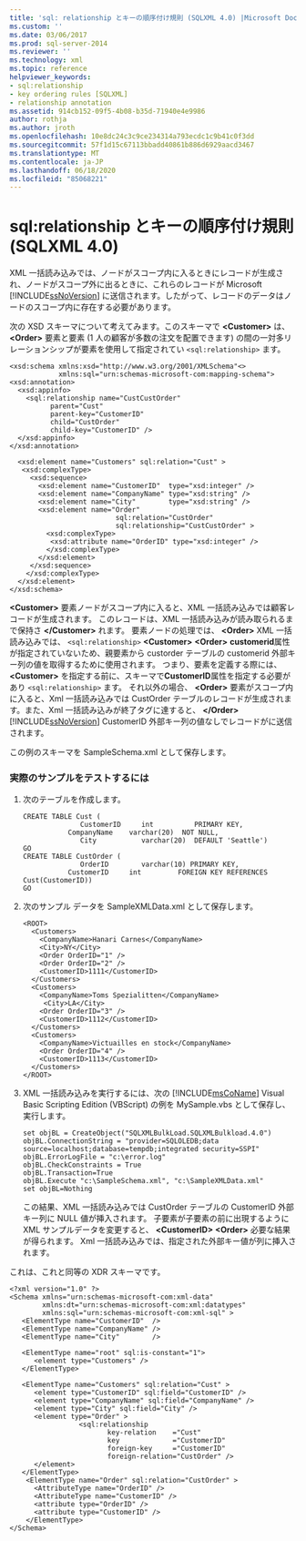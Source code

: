 ```yaml
---
title: 'sql: relationship とキーの順序付け規則 (SQLXML 4.0) |Microsoft Docs'
ms.custom: ''
ms.date: 03/06/2017
ms.prod: sql-server-2014
ms.reviewer: ''
ms.technology: xml
ms.topic: reference
helpviewer_keywords:
- sql:relationship
- key ordering rules [SQLXML]
- relationship annotation
ms.assetid: 914cb152-09f5-4b08-b35d-71940e4e9986
author: rothja
ms.author: jroth
ms.openlocfilehash: 10e8dc24c3c9ce234314a793ecdc1c9b41c0f3dd
ms.sourcegitcommit: 57f1d15c67113bbadd40861b886d6929aacd3467
ms.translationtype: MT
ms.contentlocale: ja-JP
ms.lasthandoff: 06/18/2020
ms.locfileid: "85068221"
---
```

# <a name="sqlrelationship-and-the-key-ordering-rule-sqlxml-40"></a>sql:relationship とキーの順序付け規則 (SQLXML 4.0)
  XML 一括読み込みでは、ノードがスコープ内に入るときにレコードが生成され、ノードがスコープ外に出るときに、これらのレコードが Microsoft [!INCLUDE[ssNoVersion](../../../includes/ssnoversion-md.md)] に送信されます。したがって、レコードのデータはノードのスコープ内に存在する必要があります。  
  
 次の XSD スキーマについて考えてみます。このスキーマで **\<Customer>** は、 **\<Order>** 要素と要素 (1 人の顧客が多数の注文を配置できます) の間の一対多リレーションシップが要素を使用して指定されてい `<sql:relationship>` ます。  
  
```  
<xsd:schema xmlns:xsd="http://www.w3.org/2001/XMLSchema"<>   
            xmlns:sql="urn:schemas-microsoft-com:mapping-schema">  
<xsd:annotation>  
  <xsd:appinfo>  
    <sql:relationship name="CustCustOrder"  
          parent="Cust"  
          parent-key="CustomerID"  
          child="CustOrder"  
          child-key="CustomerID" />  
  </xsd:appinfo>  
</xsd:annotation>  
  
  <xsd:element name="Customers" sql:relation="Cust" >  
   <xsd:complexType>  
     <xsd:sequence>  
       <xsd:element name="CustomerID"  type="xsd:integer" />  
       <xsd:element name="CompanyName" type="xsd:string" />  
       <xsd:element name="City"        type="xsd:string" />  
       <xsd:element name="Order"   
                          sql:relation="CustOrder"  
                          sql:relationship="CustCustOrder" >  
         <xsd:complexType>  
          <xsd:attribute name="OrderID" type="xsd:integer" />  
         </xsd:complexType>  
       </xsd:element>  
     </xsd:sequence>  
    </xsd:complexType>  
  </xsd:element>  
</xsd:schema>  
```  
  
 **\<Customer>** 要素ノードがスコープ内に入ると、XML 一括読み込みでは顧客レコードが生成されます。 このレコードは、XML 一括読み込みが読み取られるまで保持さ **\</Customer>** れます。 要素ノードの処理では、 **\<Order>** XML 一括読み込みでは、 `<sql:relationship>` **\<Customer>** **\<Order>** **customerid**属性が指定されていないため、親要素から custorder テーブルの customerid 外部キー列の値を取得するために使用されます。 つまり、要素を定義する際には、 **\<Customer>** を指定する前に、スキーマで**CustomerID**属性を指定する必要があり `<sql:relationship>` ます。 それ以外の場合、 **\<Order>** 要素がスコープ内に入ると、Xml 一括読み込みでは CustOrder テーブルのレコードが生成されます。また、Xml 一括読み込みが終了タグに達すると、 **\</Order>** [!INCLUDE[ssNoVersion](../../../includes/ssnoversion-md.md)] CustomerID 外部キー列の値なしでレコードがに送信されます。  
  
 この例のスキーマを SampleSchema.xml として保存します。  
  
### <a name="to-test-a-working-sample"></a>実際のサンプルをテストするには  
  
1.  次のテーブルを作成します。  
  
    ```  
    CREATE TABLE Cust (  
                  CustomerID     int          PRIMARY KEY,  
               CompanyName    varchar(20)  NOT NULL,  
                  City           varchar(20)  DEFAULT 'Seattle')  
    GO  
    CREATE TABLE CustOrder (  
                  OrderID        varchar(10) PRIMARY KEY,  
               CustomerID     int         FOREIGN KEY REFERENCES                                          Cust(CustomerID))  
    GO  
    ```  
  
2.  次のサンプル データを SampleXMLData.xml として保存します。  
  
    ```  
    <ROOT>    
      <Customers>  
        <CompanyName>Hanari Carnes</CompanyName>  
        <City>NY</City>  
        <Order OrderID="1" />  
        <Order OrderID="2" />  
        <CustomerID>1111</CustomerID>  
      </Customers>  
      <Customers>  
        <CompanyName>Toms Spezialitten</CompanyName>  
         <City>LA</City>    
        <Order OrderID="3" />  
        <CustomerID>1112</CustomerID>  
      </Customers>  
      <Customers>  
        <CompanyName>Victuailles en stock</CompanyName>  
        <Order OrderID="4" />  
        <CustomerID>1113</CustomerID>  
      </Customers>  
    </ROOT>  
    ```  
  
3.  XML 一括読み込みを実行するには、次の [!INCLUDE[msCoName](../../../includes/msconame-md.md)] Visual Basic Scripting Edition (VBScript) の例を MySample.vbs として保存し、実行します。  
  
    ```  
    set objBL = CreateObject("SQLXMLBulkLoad.SQLXMLBulkload.4.0")  
    objBL.ConnectionString = "provider=SQLOLEDB;data source=localhost;database=tempdb;integrated security=SSPI"  
    objBL.ErrorLogFile = "c:\error.log"  
    objBL.CheckConstraints = True  
    objBL.Transaction=True  
    objBL.Execute "c:\SampleSchema.xml", "c:\SampleXMLData.xml"  
    set objBL=Nothing  
    ```  
  
     この結果、XML 一括読み込みでは CustOrder テーブルの CustomerID 外部キー列に NULL 値が挿入されます。 子要素が子要素の前に出現するように XML サンプルデータを変更すると、 **\<CustomerID>** **\<Order>** 必要な結果が得られます。 Xml 一括読み込みでは、指定された外部キー値が列に挿入されます。  
  
 これは、これと同等の XDR スキーマです。  
  
```  
<?xml version="1.0" ?>  
<Schema xmlns="urn:schemas-microsoft-com:xml-data"   
        xmlns:dt="urn:schemas-microsoft-com:xml:datatypes"    
        xmlns:sql="urn:schemas-microsoft-com:xml-sql" >   
   <ElementType name="CustomerID"  />  
   <ElementType name="CompanyName" />  
   <ElementType name="City"        />  
  
   <ElementType name="root" sql:is-constant="1">  
      <element type="Customers" />  
   </ElementType>  
  
   <ElementType name="Customers" sql:relation="Cust" >  
      <element type="CustomerID" sql:field="CustomerID" />  
      <element type="CompanyName" sql:field="CompanyName" />  
      <element type="City" sql:field="City" />  
      <element type="Order" >  
                 <sql:relationship  
                        key-relation    ="Cust"  
                        key             ="CustomerID"  
                        foreign-key     ="CustomerID"  
                        foreign-relation="CustOrder" />  
      </element>  
   </ElementType>  
    <ElementType name="Order" sql:relation="CustOrder" >  
      <AttributeType name="OrderID" />  
      <AttributeType name="CustomerID" />  
      <attribute type="OrderID" />  
      <attribute type="CustomerID" />  
    </ElementType>  
</Schema>  
```  
  
  
